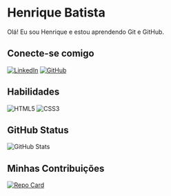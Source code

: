 # Henrique Batista
Olá! Eu sou Henrique e estou aprendendo Git e GitHub.

## Conecte-se comigo

[![LinkedIn](https://img.shields.io/badge/LinkedIn-a47af9?style=for-the-badge&logo=linkedin&logoColor=white)](https://www.linkedin.com/in/henrique-batista-86091030b/)
[![GitHub](https://img.shields.io/badge/GitHub-a47af9?style=for-the-badge&logo=github&logoColor=white)](https://github.com/hencry7)

## Habilidades
![HTML5](https://img.shields.io/badge/HTML5-a47af9?style=for-the-badge&logo=html5&logoColor=white)
![CSS3](https://img.shields.io/badge/CSS3-a47af9?style=for-the-badge&logo=css3&logoColor=white)

## GitHub Status
![GitHub Stats](https://github-readme-stats.vercel.app/api?username=hencry7&theme=transparent&bg_color=a47af9&border_color=fff&show_icons=true&icon_color=fff&title_color=fff&text_color=FFF)

## Minhas Contribuições
[![Repo Card](https://github-readme-stats.vercel.app/api/pin/?username=hencry7&repo=dio-lab-open-source&bg_color=a47ad9&border_color=fff&show_icons=true&icon_color=30A3DC&title_color=fff&text_color=FFF)](https://github.com/SEUUSERNAME/SEUREPOSITORIO)